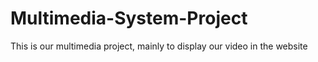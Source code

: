 # Multimedia-System-Project
This is our multimedia project, mainly to display our video in the website
